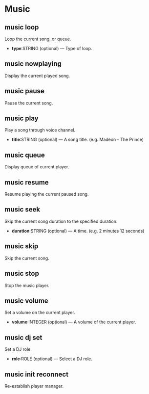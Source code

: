 # Music

## music loop

Loop the current song, or queue.

* **type**:STRING (optional) — Type of loop.

## music nowplaying

Display the current played song.

## music pause

Pause the current song.

## music play

Play a song through voice channel.

* **title**:STRING (optional) — A song title. (e.g. Madeon - The Prince)

## music queue

Display queue of current player.

## music resume

Resume playing the current paused song.

## music seek

Skip the current song duration to the specified duration.

* **duration**:STRING (optional) — A time. (e.g. 2 minutes 12 seconds)

## music skip

Skip the current song.

## music stop

Stop the music player.

## music volume

Set a volume on the current player.

* **volume**:INTEGER (optional) — A volume of the current player.

## music dj set

Set a DJ role.

* **role**:ROLE (optional) — Select a DJ role.

## music init reconnect

Re-establish player manager.
